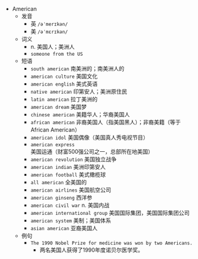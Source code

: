 - American
  - 发音
    - 英 `/əˈmerɪkən/`
    - 美 `/əˈmɛrɪkən/`
  - 词义
    - n. 美国人；美洲人
    - `someone from the US`
  - 短语
    - `south american` 南美洲的；南美洲人的 
    - `american culture` 美国文化 
    - `american english` 美式英语 
    - `native american` 印第安人；美洲原住民 
    - `latin american` 拉丁美洲的 
    - `american dream` 美国梦 
    - `chinese american` 美籍华人；华裔美国人 
    - `african american` 非裔美国人（指美国黑人）；非裔美籍（等于African American） 
    - `american idol` 美国偶像（美国真人秀电视节目） 
    - `american express` 美国运通（财富500强公司之一，总部所在地美国） 
    - `american revolution` 美国独立战争 
    - `american indian` 美洲印第安人 
    - `american football` 美式橄榄球 
    - `all american` 全美国的 
    - `american airlines` 美国航空公司 
    - `american ginseng` 西洋参 
    - `american civil war` n. 美国内战 
    - `american international group` 美国国际集团，美国国际集团公司 
    - `american system` 美制；美国体系 
    - `asian american` 亚裔美国人 
  - 例句
    - `The 1990 Nobel Prize for medicine was won by two Americans.`
      - 两名美国人获得了1990年度诺贝尔医学奖。

